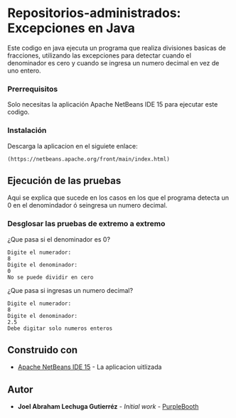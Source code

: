 # Repositorios-administrados: Excepciones en Java
Este codigo en java ejecuta un programa que realiza divisiones basicas de fracciones, utilizando las excepciones para detectar cuando el denominador es cero y cuando se ingresa un numero decimal en vez de uno entero. 

### Prerrequisitos

Solo necesitas la aplicación Apache NetBeans IDE 15 para ejecutar este codigo.  

### Instalación

Descarga la aplicacion en el siguiete enlace:

```
(https://netbeans.apache.org/front/main/index.html)
```

## Ejecución de las pruebas

Aqui se explica que sucede en los casos en los que el programa detecta un 0 en el denomindador ó seingresa un numero decimal. 

### Desglosar las pruebas de extremo a extremo

¿Que pasa si el denominador es 0?

```
Digite el numerador: 
8
Digite el denominador: 
0
No se puede dividir en cero
```

¿Que pasa si ingresas un numero decimal?
```
Digite el numerador: 
8
Digite el denominador: 
2.5
Debe digitar solo numeros enteros
```

## Construido con

* [Apache NetBeans IDE 15](https://netbeans.apache.org/front/main/index.html) - La aplicacion uitlizada


## Autor

* **Joel Abraham Lechuga Gutierréz** - *Initial work* - [PurpleBooth](https://github.com/PurpleBooth)

